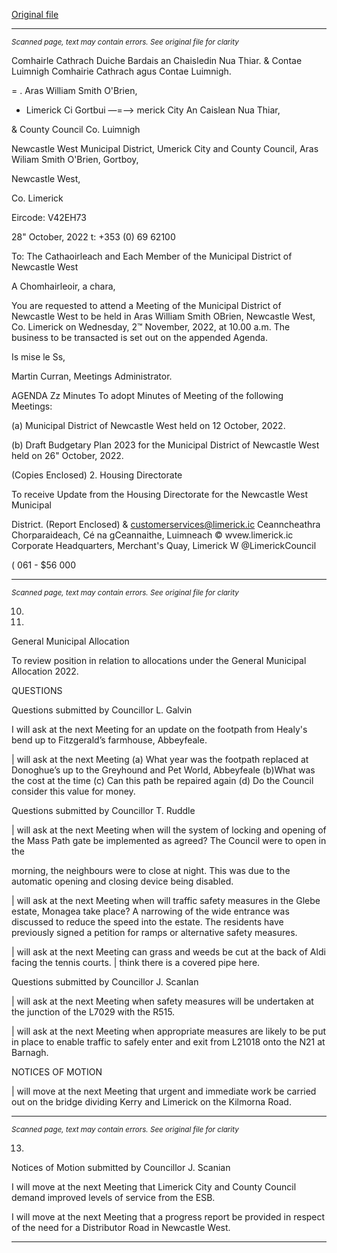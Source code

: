 [Original file](https://www.limerick.ie/sites/default/files/media/documents/2022-11/00%202022-11-02%20Agenda%20November.pdf)

---
*<small>Scanned page, text may contain errors. See original file for clarity</small>*  

Comhairle Cathrach Duiche Bardais an Chaisledin Nua Thiar.
& Contae Luimnigh Comhairie Cathrach agus Contae Luimnigh.

= . Aras William Smith O'Brien,
- Limerick Ci Gortbui
—=—> merick City An Caislean Nua Thiar,

& County Council Co. Luimnigh

Newcastle West Municipal District,
Umerick City and County Council,
Aras Wiliam Smith O'Brien,
Gortboy,

Newcastle West,

Co. Limerick

Eircode: V42EH73

28" October, 2022 t: +353 (0) 69 62100

To: The Cathaoirleach and Each Member of the Municipal District of Newcastle West

A Chomhairleoir, a chara,

You are requested to attend a Meeting of the Municipal District of Newcastle West to be held
in Aras William Smith OBrien, Newcastle West, Co. Limerick on Wednesday, 2™ November,
2022, at 10.00 a.m. The business to be transacted is set out on the appended Agenda.

Is mise le Ss,

Martin Curran,
Meetings Administrator.

AGENDA
Zz Minutes
To adopt Minutes of Meeting of the following Meetings:

(a) Municipal District of Newcastle West held on 12 October, 2022.

(b) Draft Budgetary Plan 2023 for the Municipal District of Newcastle West held on
26" October, 2022.

(Copies Enclosed)
2. Housing Directorate

To receive Update from the Housing Directorate for the Newcastle West Municipal

District.
(Report Enclosed)
& customerservices@limerick.ic
Ceanncheathra Chorparaideach, Cé na gCeannaithe, Luimneach © wvew.limerick.ic
Corporate Headquarters, Merchant's Quay, Limerick W @LimerickCouncil

( 061 - $56 000


---
*<small>Scanned page, text may contain errors. See original file for clarity</small>*  

10.

11.

General Municipal Allocation

To review position in relation to allocations under the General Municipal Allocation
2022.

QUESTIONS

Questions submitted by Councillor L. Galvin

I will ask at the next Meeting for an update on the footpath from Healy's bend up to
Fitzgerald’s farmhouse, Abbeyfeale.

| will ask at the next Meeting (a) What year was the footpath replaced at Donoghue’s
up to the Greyhound and Pet World, Abbeyfeale (b)What was the cost at the time (c)
Can this path be repaired again (d) Do the Council consider this value for money.

Questions submitted by Councillor T. Ruddle

| will ask at the next Meeting when will the system of locking and opening of the
Mass Path gate be implemented as agreed? The Council were to open in the

morning, the neighbours were to close at night. This was due to the automatic
opening and closing device being disabled.

| will ask at the next Meeting when will traffic safety measures in the Glebe estate,
Monagea take place? A narrowing of the wide entrance was discussed to reduce the
speed into the estate. The residents have previously signed a petition for ramps or
alternative safety measures.

| will ask at the next Meeting can grass and weeds be cut at the back of Aldi facing
the tennis courts. | think there is a covered pipe here.

Questions submitted by Councillor J. Scanlan

| will ask at the next Meeting when safety measures will be undertaken at the
junction of the L7029 with the R515.

| will ask at the next Meeting when appropriate measures are likely to be put in place
to enable traffic to safely enter and exit from L21018 onto the N21 at Barnagh.

NOTICES OF MOTION

| will move at the next Meeting that urgent and immediate work be carried out on
the bridge dividing Kerry and Limerick on the Kilmorna Road.


---
*<small>Scanned page, text may contain errors. See original file for clarity</small>*  

13.

Notices of Motion submitted by Councillor J. Scanian

I will move at the next Meeting that Limerick City and County Council demand
improved levels of service from the ESB.

I will move at the next Meeting that a progress report be provided in respect of the
need for a Distributor Road in Newcastle West.


---
